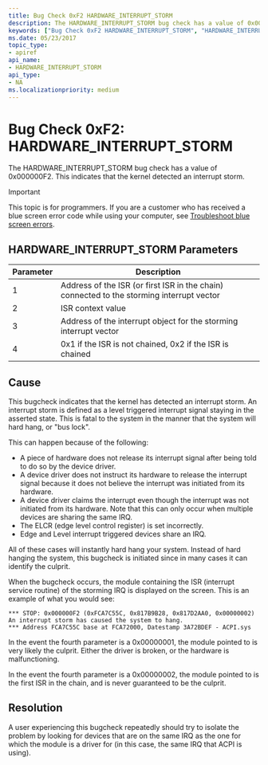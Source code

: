 ```yaml
---
title: Bug Check 0xF2 HARDWARE_INTERRUPT_STORM
description: The HARDWARE_INTERRUPT_STORM bug check has a value of 0x000000F2. This indicates that the kernel detected an interrupt storm.
keywords: ["Bug Check 0xF2 HARDWARE_INTERRUPT_STORM", "HARDWARE_INTERRUPT_STORM"]
ms.date: 05/23/2017
topic_type:
- apiref
api_name:
- HARDWARE_INTERRUPT_STORM
api_type:
- NA
ms.localizationpriority: medium
---
```


# Bug Check 0xF2: HARDWARE\_INTERRUPT\_STORM


The HARDWARE\_INTERRUPT\_STORM bug check has a value of 0x000000F2. This indicates that the kernel detected an interrupt storm.

> [!IMPORTANT]
> This topic is for programmers. If you are a customer who has received a blue screen error code while using your computer, see [Troubleshoot blue screen errors](https://www.windows.com/stopcode).


## HARDWARE\_INTERRUPT\_STORM Parameters


| Parameter | Description                                                                               |
|-----------|-------------------------------------------------------------------------------------------|
| 1         | Address of the ISR (or first ISR in the chain) connected to the storming interrupt vector |
| 2         | ISR context value                                                                         |
| 3         | Address of the interrupt object for the storming interrupt vector                         |
| 4         | 0x1 if the ISR is not chained, 0x2 if the ISR is chained                                  |

 

## Cause

This bugcheck indicates that the kernel has detected an interrupt storm. An interrupt storm is defined as a level triggered interrupt signal staying in the asserted state. This is fatal to the system in the manner that the system will hard hang, or "bus lock".

This can happen because of the following:

-   A piece of hardware does not release its interrupt signal after being told to do so by the device driver.
-   A device driver does not instruct its hardware to release the interrupt signal because it does not believe the interrupt was initiated from its hardware.
-   A device driver claims the interrupt even though the interrupt was not initiated from its hardware. Note that this can only occur when multiple devices are sharing the same IRQ.
-   The ELCR (edge level control register) is set incorrectly.
-   Edge and Level interrupt triggered devices share an IRQ.

All of these cases will instantly hard hang your system. Instead of hard hanging the system, this bugcheck is initiated since in many cases it can identify the culprit.

When the bugcheck occurs, the module containing the ISR (interrupt service routine) of the storming IRQ is displayed on the screen. This is an example of what you would see:

```console
*** STOP: 0x000000F2 (0xFCA7C55C, 0x817B9B28, 0x817D2AA0, 0x00000002)
An interrupt storm has caused the system to hang.
*** Address FCA7C55C base at FCA72000, Datestamp 3A72BDEF - ACPI.sys
```

In the event the fourth parameter is a 0x00000001, the module pointed to is very likely the culprit. Either the driver is broken, or the hardware is malfunctioning.

In the event the fourth parameter is a 0x00000002, the module pointed to is the first ISR in the chain, and is never guaranteed to be the culprit.

## Resolution

A user experiencing this bugcheck repeatedly should try to isolate the problem by looking for devices that are on the same IRQ as the one for which the module is a driver for (in this case, the same IRQ that ACPI is using).

 

 




